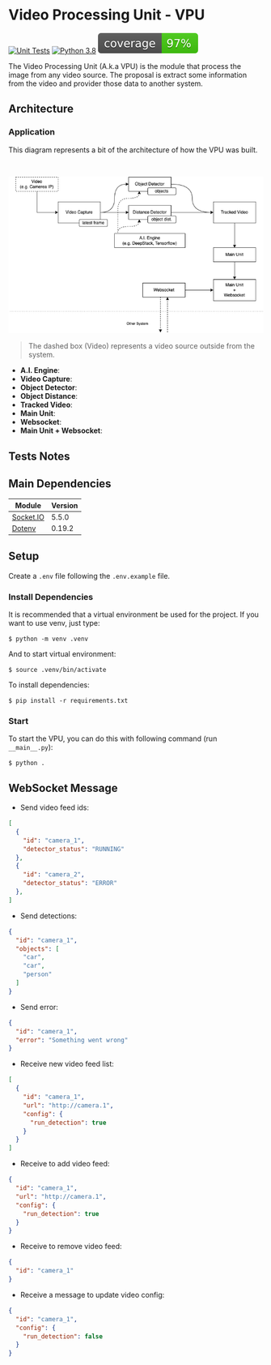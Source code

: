 # Video Processing Unit - VPU
[![Unit Tests](https://github.com/charles-eyes-ba/video-processing-unit/actions/workflows/python-test.yml/badge.svg)](https://github.com/charles-eyes-ba/video-processing-unit/actions/workflows/python-test.yml)
[![Python 3.8](https://img.shields.io/badge/python-3.8-blue.svg)](https://www.python.org/downloads/release/python-360)
![Coverage](imgs/badge-coverage.svg)



The Video Processing Unit (A.k.a VPU) is the module that process the image from any video source. The proposal is extract some information from the video and provider those data to another system. 

## Architecture 

### Application

This diagram represents a bit of the architecture of how the VPU was built. 

<br/>
<p align="center">
  <img src="imgs/VPU.png">
</p>

> The dashed box (Video) represents a video source outside from the system.

- __A.I. Engine__:
- __Video Capture__: 
- __Object Detector__: 
- __Object Distance__: 
- __Tracked Video__: 
- __Main Unit__: 
- __Websocket__: 
- __Main Unit + Websocket__: 

## Tests Notes


## Main Dependencies

| Module | Version |
| --- | --- |
| [Socket.IO](https://github.com/miguelgrinberg/python-socketio) | 5.5.0 |
| [Dotenv](https://github.com/theskumar/python-dotenv) | 0.19.2 |

## Setup

Create a `.env` file following the `.env.example` file.

### Install Dependencies

It is recommended that a virtual environment be used for the project. If you want to use venv, just type:

```shell
$ python -m venv .venv
```

And to start virtual environment:

```shell
$ source .venv/bin/activate
```

To install dependencies:

```shell
$ pip install -r requirements.txt
```

### Start 

To start the VPU, you can do this with following command (run `__main__.py`):

```shell
$ python .
```

## WebSocket Message

- Send video feed ids:
```json
[
  {
    "id": "camera_1",
    "detector_status": "RUNNING"
  },
  {
    "id": "camera_2",
    "detector_status": "ERROR"
  },
]
```

- Send detections:
```json
{
  "id": "camera_1",
  "objects": [
    "car",
    "car",
    "person"
  ]
}
```

- Send error:
```json
{
  "id": "camera_1",
  "error": "Something went wrong"
}
```

- Receive new video feed list:
```json
[
  {
    "id": "camera_1",
    "url": "http://camera.1",
    "config": {
      "run_detection": true
    }
  }
]
```

- Receive to add video feed:
```json
{
  "id": "camera_1",
  "url": "http://camera.1",
  "config": {
    "run_detection": true
  }
}
```

- Receive to remove video feed:
```json
{
  "id": "camera_1"
}
```

- Receive a message to update video config:
```json
{
  "id": "camera_1",
  "config": {
    "run_detection": false
  }
}
```